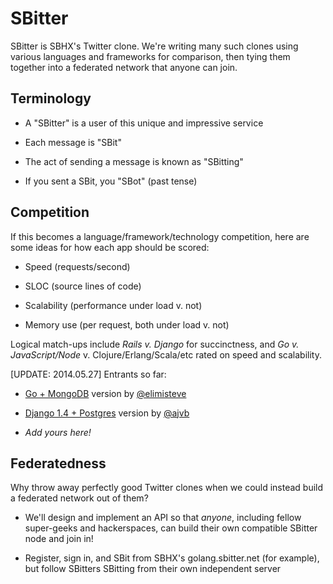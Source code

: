 SBitter
=======

SBitter is SBHX's Twitter clone.  We're writing many such clones using
various languages and frameworks for comparison, then tying them
together into a federated network that anyone can join.


Terminology
-----------

* A "SBitter" is a user of this unique and impressive service

* Each message is "SBit"

* The act of sending a message is known as "SBitting"

* If you sent a SBit, you "SBot" (past tense)


Competition
-----------

If this becomes a language/framework/technology competition, here are
some ideas for how each app should be scored:

* Speed (requests/second)

* SLOC (source lines of code)

* Scalability (performance under load v. not)

* Memory use (per request, both under load v. not)


Logical match-ups include _Rails v. Django_ for succinctness, and _Go
v. JavaScript/Node_ v. Clojure/Erlang/Scala/etc rated on speed and
scalability.


[UPDATE: 2014.05.27] Entrants so far:

* [Go + MongoDB](https://github.com/openwebengineering/sbitter#results)
  version by [@elimisteve](https://github.com/elimisteve)

* [Django 1.4 + Postgres](https://github.com/openwebengineering/sbitter/tree/master/django/sbitter_postgres)
  version by [@ajvb](https://github.com/ajvb)

* _Add yours here!_


Federatedness
-------------

Why throw away perfectly good Twitter clones when we could instead
build a federated network out of them?

* We'll design and implement an API so that _anyone_, including fellow
  super-geeks and hackerspaces, can build their own compatible SBitter
  node and join in!

* Register, sign in, and SBit from SBHX's golang.sbitter.net (for
  example), but follow SBitters SBitting from their own independent
  server
